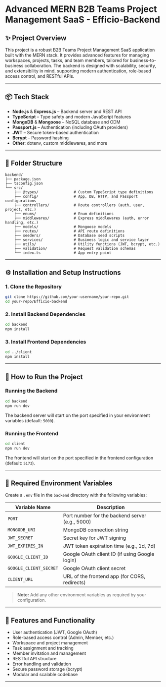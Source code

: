 # Advanced MERN B2B Teams Project Management SaaS - Efficio-Backend

## ✨ Project Overview

This project is a robust B2B Teams Project Management SaaS application built with the MERN stack. It provides advanced features for managing workspaces, projects, tasks, and team members, tailored for business-to-business collaboration. The backend is designed with scalability, security, and extensibility in mind, supporting modern authentication, role-based access control, and RESTful APIs.

---

## 📦 Tech Stack

- **Node.js** & **Express.js** – Backend server and REST API
- **TypeScript** – Type safety and modern JavaScript features
- **MongoDB** & **Mongoose** – NoSQL database and ODM
- **Passport.js** – Authentication (including OAuth providers)
- **JWT** – Secure token-based authentication
- **Bcrypt** – Password hashing
- **Other**: dotenv, custom middlewares, and more

---

## 📁 Folder Structure

```
backend/
├── package.json
├── tsconfig.json
└── src/
    ├── @types/                # Custom TypeScript type definitions
    ├── config/                # App, DB, HTTP, and Passport configurations
    ├── controllers/           # Route controllers (auth, user, project, etc.)
    ├── enums/                 # Enum definitions
    ├── middlewares/           # Express middlewares (auth, error handling, etc.)
    ├── models/                # Mongoose models
    ├── routes/                # API route definitions
    ├── seeders/               # Database seed scripts
    ├── services/              # Business logic and service layer
    ├── utils/                 # Utility functions (JWT, bcrypt, etc.)
    ├── validation/            # Request validation schemas
    └── index.ts               # App entry point
```

---

## ⚙️ Installation and Setup Instructions

### 1. Clone the Repository

```bash
git clone https://github.com/your-username/your-repo.git
cd your-repo/Efficio-backend
```

### 2. Install Backend Dependencies

```bash
cd backend
npm install
```

### 3. Install Frontend Dependencies

```bash
cd ../client
npm install
```

---

## 🚀 How to Run the Project

### Running the Backend

```bash
cd backend
npm run dev
```

The backend server will start on the port specified in your environment variables (default: `5000`).

### Running the Frontend

```bash
cd client
npm run dev
```

The frontend will start on the port specified in the frontend configuration (default: `5173`).

---

## 🔐 Required Environment Variables

Create a `.env` file in the `backend` directory with the following variables:

| Variable Name          | Description                                     |
| ---------------------- | ----------------------------------------------- |
| `PORT`                 | Port number for the backend server (e.g., 5000) |
| `MONGODB_URI`          | MongoDB connection string                       |
| `JWT_SECRET`           | Secret key for JWT signing                      |
| `JWT_EXPIRES_IN`       | JWT token expiration time (e.g., 1d, 7d)        |
| `GOOGLE_CLIENT_ID`     | Google OAuth client ID (if using Google login)  |
| `GOOGLE_CLIENT_SECRET` | Google OAuth client secret                      |
| `CLIENT_URL`           | URL of the frontend app (for CORS, redirects)   |

> **Note:** Add any other environment variables as required by your configuration.

---

## 🔧 Features and Functionality

- User authentication (JWT, Google OAuth)
- Role-based access control (Admin, Member, etc.)
- Workspace and project management
- Task assignment and tracking
- Member invitation and management
- RESTful API structure
- Error handling and validation
- Secure password storage (bcrypt)
- Modular and scalable codebase

---

